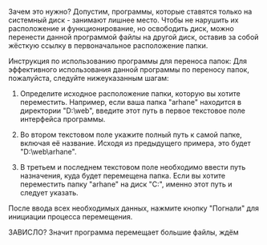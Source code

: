 Зачем это нужно? Допустим, программы, которые ставятся только на системный диск - занимают лишнее место. Чтобы не нарушить их расположение и функционирование, но освободить диск, можно перенести данной программой файлы на другой диск, оставив за собой жёсткую ссылку в первоначальное расположение папки.

Инструкция по использованию программы для переноса папок:
Для эффективного использования данной программы по переносу папок, пожалуйста, следуйте нижеуказанным шагам:

1. Определите исходное расположение папки, которую вы хотите переместить. Например, если ваша папка "arhane" находится в директории "D:\web", введите этот путь в первое текстовое поле интерфейса программы.

2. Во втором текстовом поле укажите полный путь к самой папке, включая её название. Исходя из предыдущего примера, это будет "D:\web\arhane".

3. В третьем и последнем текстовом поле необходимо ввести путь назначения, куда будет перемещена папка. Если вы хотите переместить папку "arhane" на диск "C:\", именно этот путь и следует указать.

После ввода всех необходимых данных, нажмите кнопку "Погнали" для инициации процесса перемещения.

ЗАВИСЛО? Значит программа перемещает большие файлы, ждём



